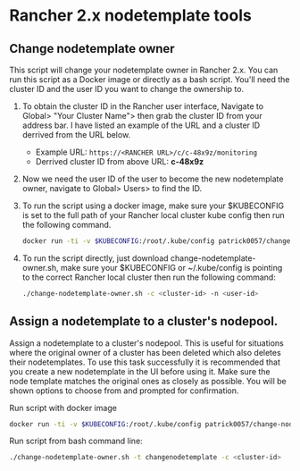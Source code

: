 # Rancher 2.x nodetemplate tools
## Change nodetemplate owner
This script will change your nodetemplate owner in Rancher 2.x.  You can run this script as a Docker image or directly as a bash script.  You'll need the cluster ID and the user ID you want to change the ownership to.
1. To obtain the cluster ID in the Rancher user interface, Navigate to Global> "Your Cluster Name"> then grab the cluster ID from your address bar.  I have listed an example of the URL and a cluster ID derrived from the URL below.
   * Example URL: `https://<RANCHER URL>/c/c-48x9z/monitoring`
   * Derrived cluster ID from above URL: **c-48x9z**
2. Now we need the user ID of the user to become the new nodetemplate owner, navigate to Global> Users> to find the ID.
3. To run the script using a docker image, make sure your $KUBECONFIG is set to the full path of your Rancher local cluster kube config then run the following command.

    ```bash
    docker run -ti -v $KUBECONFIG:/root/.kube/config patrick0057/change-nodetemplate-owner -c <cluster-id> -n <user-id>
    ```
4. To run the script directly, just download change-nodetemplate-owner.sh, make sure your $KUBECONFIG or ~/.kube/config is pointing to the correct Rancher local cluster then run the following command:

    ```bash
    ./change-nodetemplate-owner.sh -c <cluster-id> -n <user-id>
    ```
## Assign a nodetemplate to a cluster's nodepool.
Assign a nodetemplate to a cluster's nodepool.  This is useful for situations where the original owner of a cluster has been deleted which also deletes their nodetemplates.  To use this task successfully it is recommended that you create a new nodetemplate in the UI before 
using it.  Make sure the node template matches the original ones as closely as possible.  You will be shown options to choose from and
prompted for confirmation.

Run script with docker image

  ```bash
  docker run -ti -v $KUBECONFIG:/root/.kube/config patrick0057/change-nodetemplate-owner -t changenodetemplate -c <cluster-id>
  ```
Run script from bash command line:

  ```bash
  ./change-nodetemplate-owner.sh -t changenodetemplate -c <cluster-id>
  ```
